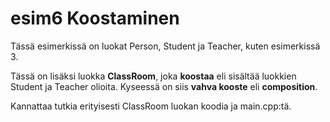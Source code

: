 # esim6 Koostaminen

Tässä esimerkissä on luokat Person, Student ja Teacher, kuten esimerkissä 3.

Tässä on lisäksi luokka **ClassRoom**, joka **koostaa** eli sisältää luokkien Student ja Teacher olioita.
Kyseessä on siis **vahva kooste** eli **composition**.

Kannattaa tutkia erityisesti ClassRoom luokan koodia ja main.cpp:tä. 



</pre>
